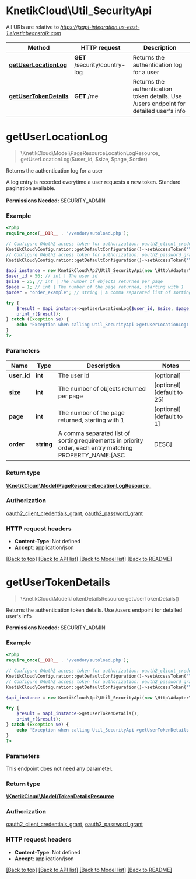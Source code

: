 # KnetikCloud\Util_SecurityApi

All URIs are relative to *https://jsapi-integration.us-east-1.elasticbeanstalk.com*

Method | HTTP request | Description
------------- | ------------- | -------------
[**getUserLocationLog**](Util_SecurityApi.md#getUserLocationLog) | **GET** /security/country-log | Returns the authentication log for a user
[**getUserTokenDetails**](Util_SecurityApi.md#getUserTokenDetails) | **GET** /me | Returns the authentication token details. Use /users endpoint for detailed user&#39;s info


# **getUserLocationLog**
> \KnetikCloud\Model\PageResourceLocationLogResource_ getUserLocationLog($user_id, $size, $page, $order)

Returns the authentication log for a user

A log entry is recorded everytime a user requests a new token. Standard pagination available. <br><br><b>Permissions Needed:</b> SECURITY_ADMIN

### Example
```php
<?php
require_once(__DIR__ . '/vendor/autoload.php');

// Configure OAuth2 access token for authorization: oauth2_client_credentials_grant
KnetikCloud\Configuration::getDefaultConfiguration()->setAccessToken('YOUR_ACCESS_TOKEN');
// Configure OAuth2 access token for authorization: oauth2_password_grant
KnetikCloud\Configuration::getDefaultConfiguration()->setAccessToken('YOUR_ACCESS_TOKEN');

$api_instance = new KnetikCloud\Api\Util_SecurityApi(new \Http\Adapter\Guzzle6\Client());
$user_id = 56; // int | The user id
$size = 25; // int | The number of objects returned per page
$page = 1; // int | The number of the page returned, starting with 1
$order = "order_example"; // string | A comma separated list of sorting requirements in priority order, each entry matching PROPERTY_NAME:[ASC|DESC]

try {
    $result = $api_instance->getUserLocationLog($user_id, $size, $page, $order);
    print_r($result);
} catch (Exception $e) {
    echo 'Exception when calling Util_SecurityApi->getUserLocationLog: ', $e->getMessage(), PHP_EOL;
}
?>
```

### Parameters

Name | Type | Description  | Notes
------------- | ------------- | ------------- | -------------
 **user_id** | **int**| The user id | [optional]
 **size** | **int**| The number of objects returned per page | [optional] [default to 25]
 **page** | **int**| The number of the page returned, starting with 1 | [optional] [default to 1]
 **order** | **string**| A comma separated list of sorting requirements in priority order, each entry matching PROPERTY_NAME:[ASC|DESC] | [optional]

### Return type

[**\KnetikCloud\Model\PageResourceLocationLogResource_**](../Model/PageResourceLocationLogResource_.md)

### Authorization

[oauth2_client_credentials_grant](../../README.md#oauth2_client_credentials_grant), [oauth2_password_grant](../../README.md#oauth2_password_grant)

### HTTP request headers

 - **Content-Type**: Not defined
 - **Accept**: application/json

[[Back to top]](#) [[Back to API list]](../../README.md#documentation-for-api-endpoints) [[Back to Model list]](../../README.md#documentation-for-models) [[Back to README]](../../README.md)

# **getUserTokenDetails**
> \KnetikCloud\Model\TokenDetailsResource getUserTokenDetails()

Returns the authentication token details. Use /users endpoint for detailed user's info

<b>Permissions Needed:</b> SECURITY_ADMIN

### Example
```php
<?php
require_once(__DIR__ . '/vendor/autoload.php');

// Configure OAuth2 access token for authorization: oauth2_client_credentials_grant
KnetikCloud\Configuration::getDefaultConfiguration()->setAccessToken('YOUR_ACCESS_TOKEN');
// Configure OAuth2 access token for authorization: oauth2_password_grant
KnetikCloud\Configuration::getDefaultConfiguration()->setAccessToken('YOUR_ACCESS_TOKEN');

$api_instance = new KnetikCloud\Api\Util_SecurityApi(new \Http\Adapter\Guzzle6\Client());

try {
    $result = $api_instance->getUserTokenDetails();
    print_r($result);
} catch (Exception $e) {
    echo 'Exception when calling Util_SecurityApi->getUserTokenDetails: ', $e->getMessage(), PHP_EOL;
}
?>
```

### Parameters
This endpoint does not need any parameter.

### Return type

[**\KnetikCloud\Model\TokenDetailsResource**](../Model/TokenDetailsResource.md)

### Authorization

[oauth2_client_credentials_grant](../../README.md#oauth2_client_credentials_grant), [oauth2_password_grant](../../README.md#oauth2_password_grant)

### HTTP request headers

 - **Content-Type**: Not defined
 - **Accept**: application/json

[[Back to top]](#) [[Back to API list]](../../README.md#documentation-for-api-endpoints) [[Back to Model list]](../../README.md#documentation-for-models) [[Back to README]](../../README.md)

